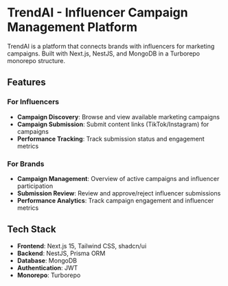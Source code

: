 # TrendAI - Influencer Campaign Management Platform

TrendAI is a platform that connects brands with influencers for marketing campaigns. Built with Next.js, NestJS, and MongoDB in a Turborepo monorepo structure.

## Features

### For Influencers
- **Campaign Discovery**: Browse and view available marketing campaigns
- **Campaign Submission**: Submit content links (TikTok/Instagram) for campaigns
- **Performance Tracking**: Track submission status and engagement metrics

### For Brands
- **Campaign Management**: Overview of active campaigns and influencer participation
- **Submission Review**: Review and approve/reject influencer submissions
- **Performance Analytics**: Track campaign engagement and influencer metrics

## Tech Stack

- **Frontend**: Next.js 15, Tailwind CSS, shadcn/ui
- **Backend**: NestJS, Prisma ORM
- **Database**: MongoDB
- **Authentication**: JWT
- **Monorepo**: Turborepo

